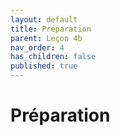 ```yaml
---
layout: default
title: Préparation
parent: Leçon 4b
nav_order: 4
has_children: false
published: true
---
```

# Préparation




